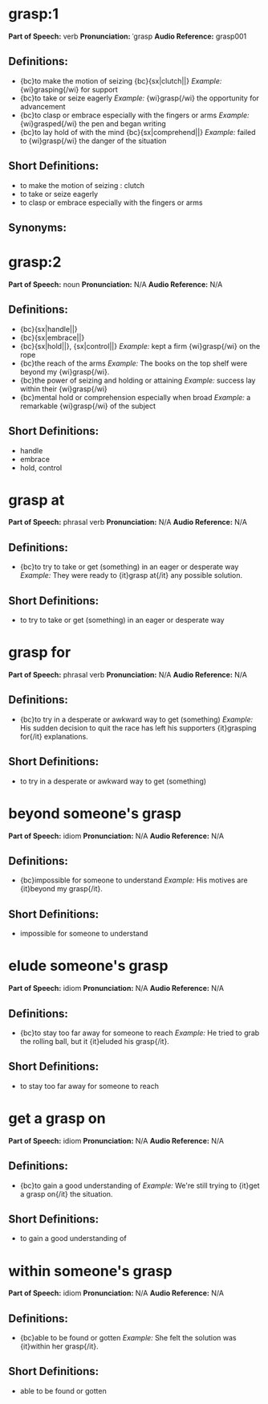 # grasp:1

**Part of Speech:** verb
**Pronunciation:** ˈgrasp
**Audio Reference:** grasp001

## Definitions:
- {bc}to make the motion of seizing {bc}{sx|clutch||} 
  *Example:* {wi}grasping{/wi} for support
- {bc}to take or seize eagerly 
  *Example:* {wi}grasp{/wi} the opportunity for advancement
- {bc}to clasp or embrace especially with the fingers or arms 
  *Example:* {wi}grasped{/wi} the pen and began writing
- {bc}to lay hold of with the mind {bc}{sx|comprehend||} 
  *Example:* failed to {wi}grasp{/wi} the danger of the situation

## Short Definitions:
- to make the motion of seizing : clutch
- to take or seize eagerly
- to clasp or embrace especially with the fingers or arms

## Synonyms:
# grasp:2

**Part of Speech:** noun
**Pronunciation:** N/A
**Audio Reference:** N/A

## Definitions:
- {bc}{sx|handle||}
- {bc}{sx|embrace||}
- {bc}{sx|hold||}, {sx|control||} 
  *Example:* kept a firm {wi}grasp{/wi} on the rope
- {bc}the reach of the arms 
  *Example:* The books on the top shelf were beyond my {wi}grasp{/wi}.
- {bc}the power of seizing and holding or attaining 
  *Example:* success lay within their {wi}grasp{/wi}
- {bc}mental hold or comprehension especially when broad 
  *Example:* a remarkable {wi}grasp{/wi} of the subject

## Short Definitions:
- handle
- embrace
- hold, control
# grasp at

**Part of Speech:** phrasal verb
**Pronunciation:** N/A
**Audio Reference:** N/A

## Definitions:
- {bc}to try to take or get (something) in an eager or desperate way 
  *Example:* They were ready to {it}grasp at{/it} any possible solution.

## Short Definitions:
- to try to take or get (something) in an eager or desperate way
# grasp for

**Part of Speech:** phrasal verb
**Pronunciation:** N/A
**Audio Reference:** N/A

## Definitions:
- {bc}to try in a desperate or awkward way to get (something) 
  *Example:* His sudden decision to quit the race has left his supporters {it}grasping for{/it} explanations.

## Short Definitions:
- to try in a desperate or awkward way to get (something)
# beyond someone's grasp

**Part of Speech:** idiom
**Pronunciation:** N/A
**Audio Reference:** N/A

## Definitions:
- {bc}impossible for someone to understand 
  *Example:* His motives are {it}beyond my grasp{/it}.

## Short Definitions:
- impossible for someone to understand
# elude someone's grasp

**Part of Speech:** idiom
**Pronunciation:** N/A
**Audio Reference:** N/A

## Definitions:
- {bc}to stay too far away for someone to reach 
  *Example:* He tried to grab the rolling ball, but it {it}eluded his grasp{/it}.

## Short Definitions:
- to stay too far away for someone to reach
# get a grasp on

**Part of Speech:** idiom
**Pronunciation:** N/A
**Audio Reference:** N/A

## Definitions:
- {bc}to gain a good understanding of 
  *Example:* We're still trying to {it}get a grasp on{/it} the situation.

## Short Definitions:
- to gain a good understanding of
# within someone's grasp

**Part of Speech:** idiom
**Pronunciation:** N/A
**Audio Reference:** N/A

## Definitions:
- {bc}able to be found or gotten 
  *Example:* She felt the solution was {it}within her grasp{/it}.

## Short Definitions:
- able to be found or gotten
